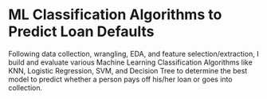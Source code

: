 # ML Classification Algorithms to Predict Loan Defaults
Following data collection, wrangling, EDA, and feature selection/extraction, I build and evaluate
various Machine Learning Classification Algorithms like KNN, Logistic Regression, SVM,
and Decision Tree to determine the best model to predict whether a person pays off his/her
loan or goes into collection.

